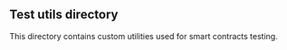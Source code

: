 ## Test utils directory

This directory contains custom utilities used for smart contracts testing.

